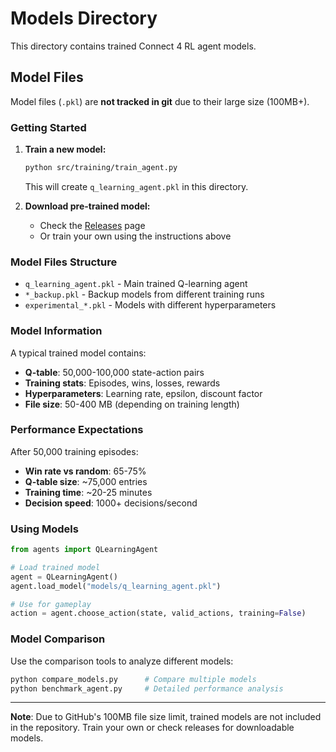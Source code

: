 # Models Directory

This directory contains trained Connect 4 RL agent models.

## Model Files

Model files (`.pkl`) are **not tracked in git** due to their large size (100MB+).

### Getting Started

1. **Train a new model:**
   ```bash
   python src/training/train_agent.py
   ```
   This will create `q_learning_agent.pkl` in this directory.

2. **Download pre-trained model:**
   - Check the [Releases](https://github.com/ethantrent/RL-Connect-4/releases) page
   - Or train your own using the instructions above

### Model Files Structure

- `q_learning_agent.pkl` - Main trained Q-learning agent
- `*_backup.pkl` - Backup models from different training runs
- `experimental_*.pkl` - Models with different hyperparameters

### Model Information

A typical trained model contains:
- **Q-table**: 50,000-100,000 state-action pairs
- **Training stats**: Episodes, wins, losses, rewards
- **Hyperparameters**: Learning rate, epsilon, discount factor
- **File size**: 50-400 MB (depending on training length)

### Performance Expectations

After 50,000 training episodes:
- **Win rate vs random**: 65-75%
- **Q-table size**: ~75,000 entries
- **Training time**: ~20-25 minutes
- **Decision speed**: 1000+ decisions/second

### Using Models

```python
from agents import QLearningAgent

# Load trained model
agent = QLearningAgent()
agent.load_model("models/q_learning_agent.pkl")

# Use for gameplay
action = agent.choose_action(state, valid_actions, training=False)
```

### Model Comparison

Use the comparison tools to analyze different models:

```bash
python compare_models.py      # Compare multiple models
python benchmark_agent.py     # Detailed performance analysis
```

---

**Note**: Due to GitHub's 100MB file size limit, trained models are not included in the repository. Train your own or check releases for downloadable models.
